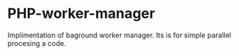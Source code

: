 # PHP-worker-manager
Implimentation of baground worker manager.
Its is for simple parallel procesing a code.
